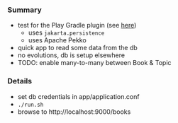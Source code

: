
### Summary

* test for the Play Gradle plugin (see [here](https://github.com/orgs/playframework/discussions/12338))
    * uses `jakarta.persistence`
    * uses Apache Pekko
* quick app to read some data from the db
* no evolutions, db is setup elsewhere
* TODO: enable many-to-many between Book & Topic

### Details

* set db credentials in app/application.conf 
* `./run.sh`
* browse to http://localhost:9000/books

